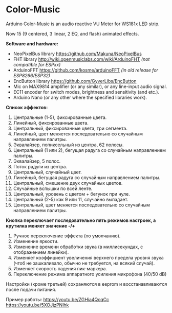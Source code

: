 # Color-Music
Arduino Color-Music is an audio reactive VU Meter for WS181x LED strip.

Now 15 (9 centered, 3 linear, 2 EQ, and flash) animated effects.

<b>Software and hardware:</b>
- NeoPixelBus library https://github.com/Makuna/NeoPixelBus
- FHT library http://wiki.openmusiclabs.com/wiki/ArduinoFHT <i>(not compatible for ESPxx)</i>
- ArduinoFFT https://github.com/kosme/arduinoFFT <i>(in old release for ESP8266/ESP32)</i>
- EncButton library https://github.com/GyverLibs/EncButton
- Mic on MAX9814 amplifier (or any similar), or any line-input audio signal.
- EC11 encoder for switch modes, brightness and sensitivity (and etc.).
- Arduino Nano (or any other where the specified libraries work).

<b>Список эффектов:</b>
1. Центральные (1-5), фиксированные цвета.
2. Линейный, фиксированные цвета.
3. Центральный, фиксированные цвета, три сегмента.
4. Линейный, цвет меняется последовательно со случайным направлением палитры.
5. Эквалайзер, попиксельный из центра, 62 полосы.
6. Центральный (1 или 2), бегущая радуга со случайным направлением палитры.
7. Эквалайзер, 5 полос.
8. Поток радуги из центра.
9. Центральный, случайный цвет.
10. Линейный, бегущая радуга со случайным направлением палитры.
11. Центральный, смешение двух случайных цветов.
12. Случайные вспышки по всей ленте.
13. Центральный, уровень с цветом + бегунок при нуле.
14. Центральный (2-5) как 9 или 11, случайно выпадает.
15. Центральный, цвет меняется последовательно со случайным направлением палитры.

<b>Кнопка переключает последовательно пять режимов настроек, а крутилка меняет значение -/+</b><br>
1. Ручное переключение эффекта (по умолчанию).
2. Изменение яркости.
3. Изменение времени обработки звука (в миллисекундах, с отображением линейки).
4. Изменяет коэффициент увеличения верхнего предела уровня звука (чтоб не зашкаливало, обычно не требуется, на всякий случай).
5. Изменяет скорость падения пик-маркера.
6. Переключение режима аппаратного усиления микрофона (40/50 dВ)

Настройки (кроме третьей) сохраняются в eeprom и восстанавливаются после подачи питания.

Пример работы:
https://youtu.be/ZGHia4QcqCc
https://youtu.be/5XOJjzPNlhk
